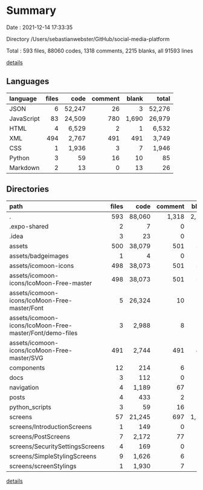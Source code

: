 # Summary

Date : 2021-12-14 17:33:35

Directory /Users/sebastianwebster/GitHub/social-media-platform

Total : 593 files,  88060 codes, 1318 comments, 2215 blanks, all 91593 lines

[details](details.md)

## Languages
| language | files | code | comment | blank | total |
| :--- | ---: | ---: | ---: | ---: | ---: |
| JSON | 6 | 52,247 | 26 | 3 | 52,276 |
| JavaScript | 83 | 24,509 | 780 | 1,690 | 26,979 |
| HTML | 4 | 6,529 | 2 | 1 | 6,532 |
| XML | 494 | 2,767 | 491 | 491 | 3,749 |
| CSS | 1 | 1,936 | 3 | 7 | 1,946 |
| Python | 3 | 59 | 16 | 10 | 85 |
| Markdown | 2 | 13 | 0 | 13 | 26 |

## Directories
| path | files | code | comment | blank | total |
| :--- | ---: | ---: | ---: | ---: | ---: |
| . | 593 | 88,060 | 1,318 | 2,215 | 91,593 |
| .expo-shared | 2 | 7 | 0 | 7 | 14 |
| .idea | 3 | 23 | 0 | 0 | 23 |
| assets | 500 | 38,079 | 501 | 514 | 39,094 |
| assets/badgeimages | 1 | 4 | 0 | 4 | 8 |
| assets/icomoon-icons | 498 | 38,073 | 501 | 510 | 39,084 |
| assets/icomoon-icons/IcoMoon-Free-master | 498 | 38,073 | 501 | 510 | 39,084 |
| assets/icomoon-icons/IcoMoon-Free-master/Font | 5 | 26,324 | 10 | 12 | 26,346 |
| assets/icomoon-icons/IcoMoon-Free-master/Font/demo-files | 3 | 2,988 | 8 | 11 | 3,007 |
| assets/icomoon-icons/IcoMoon-Free-master/SVG | 491 | 2,744 | 491 | 491 | 3,726 |
| components | 12 | 214 | 6 | 32 | 252 |
| docs | 3 | 112 | 0 | 0 | 112 |
| navigation | 4 | 1,189 | 67 | 51 | 1,307 |
| posts | 4 | 433 | 2 | 11 | 446 |
| python_scripts | 3 | 59 | 16 | 10 | 85 |
| screens | 57 | 21,245 | 697 | 1,561 | 23,503 |
| screens/IntroductionScreens | 1 | 149 | 0 | 2 | 151 |
| screens/PostScreens | 7 | 2,172 | 77 | 191 | 2,440 |
| screens/SecuritySettingsScreens | 4 | 169 | 0 | 8 | 177 |
| screens/SimpleStylingScreens | 9 | 1,626 | 6 | 109 | 1,741 |
| screens/screenStylings | 1 | 1,930 | 7 | 183 | 2,120 |

[details](details.md)